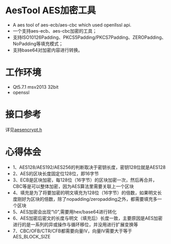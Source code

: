 # AesTool AES加密工具
* A aes tool of aes-ecb/aes-cbc which used openllssl api.    
* 一个支持aes-ecb、aes-cbc加密的工具；  
* 支持ISO10126Padding、PKCS5Padding/PKCS7Padding、ZEROPadding、NoPadding等填充模式；  
* 支持base64对加密内容进行转换。  


# 工作环境
* Qt5.7.1 msv2013 32bit  
* openssl  

# 接口参考
详见[aesencrypt.h ](https://github.com/alvin-xian/AesTool/blob/master/aesencrypt.h)

 

# 心得体会
 * 1、AES128/AES192/AES256的判断取决于密钥长度，密钥128位就是AES128
 * 2、AES的区块长度固定位128位，即16字节
 * 3、ECB是区块加密，每128位（16字节）的区块加密一次，然后再合并，CBC等是可以整体加密，因为AES算法里需要关联上一个区块
 * 4、填充是为了将要加密的明文填充为128位（16字节）的倍数，如果明文长度刚好为区块的倍数，除了nopadding/zeropadding之外，都需要填充多一个区块
 * 5、AES加密会出现“\0”,需要用hex/base64进行转化
 * 6、AES加密后密文的长度与明文（填充后）长度一致，主要原因是AES加密进行的是一系列的异或操作与循环移位，并没用进行扩展变换等
 * 7、CBC/OFB/CTR/CFB都需要向量IV，向量IV需要大于等于AES_BLOCK_SIZE


